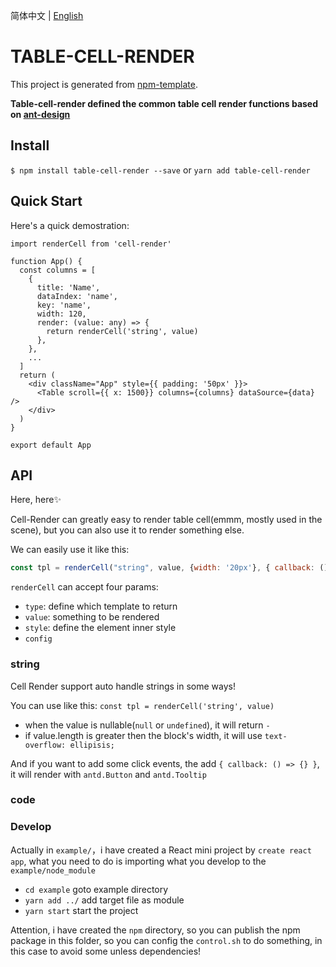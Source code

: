 简体中文 | [English](./README.md)

# TABLE-CELL-RENDER

This project is generated from [npm-template](https://github.com/Y-lonelY/npm-template).

**Table-cell-render defined the common table cell render functions based on [ant-design](https://ant.design/index-cn)**


## Install

`$ npm install table-cell-render --save` or `yarn add table-cell-render`

## Quick Start

Here's a quick demostration:

```tsx
import renderCell from 'cell-render'

function App() {
  const columns = [
    {
      title: 'Name',
      dataIndex: 'name',
      key: 'name',
      width: 120,
      render: (value: any) => {
        return renderCell('string', value)
      },
    },
    ...
  ]
  return (
    <div className="App" style={{ padding: '50px' }}>
      <Table scroll={{ x: 1500}} columns={columns} dataSource={data} />
    </div>
  )
}

export default App
```


## API

Here, here✨

Cell-Render can greatly easy to render table cell(emmm, mostly used in the scene), but you can also use it to render something else.

We can easily use it like this:

```js
const tpl = renderCell("string", value, {width: '20px'}, { callback: () => { console.log("hello") }})
```

`renderCell` can accept four params:
- `type`: define which template to return
- `value`: something to be rendered
- `style`: define the element inner style
- `config`

### string

Cell Render support auto handle strings in some ways!

You can use like this: `const tpl = renderCell('string', value)` 

- when the value is nullable(`null` or `undefined`), it will return `-`
- if value.length is greater then the block's width, it will use `text-overflow: ellipisis;`

And if you want to add some click events, the add `{ callback: () => {} }`, it will render with  `antd.Button` and `antd.Tooltip`

### code




### Develop

Actually in `example/`，i have created a React mini project by `create react app`, what you need to do is importing what you develop to the `example/node_module`

- `cd example` goto example directory
- `yarn add ../` add target file as module
- `yarn start` start the project

Attention, i have created the `npm` directory, so you can publish the npm package in this folder, so you can config the `control.sh` to do something, in this case to avoid some unless dependencies!


